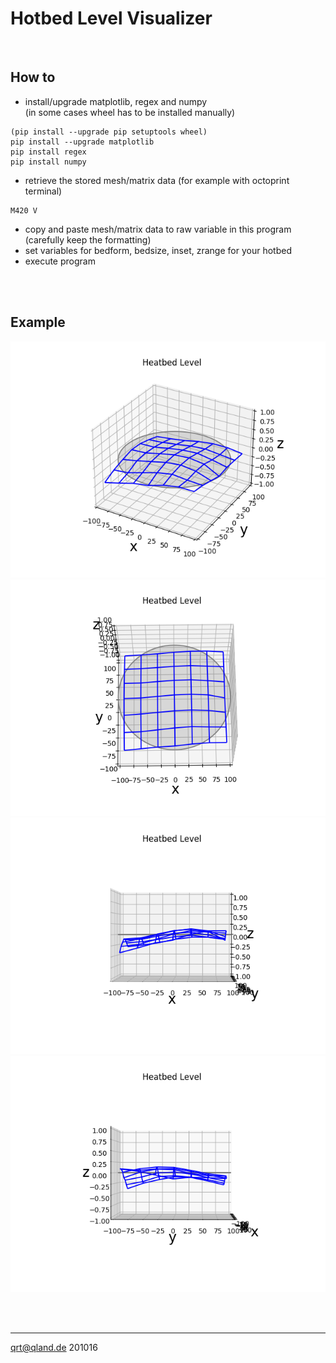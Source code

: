 # **Hotbed Level Visualizer**

<br>

## How to

- install/upgrade matplotlib, regex and numpy  
(in some cases wheel has to be installed manually)
```
(pip install --upgrade pip setuptools wheel)
pip install --upgrade matplotlib
pip install regex
pip install numpy
```

- retrieve the stored mesh/matrix data (for example with octoprint terminal)  
```
M420 V
```
- copy and paste mesh/matrix data to raw variable in this program (carefully keep the formatting)
- set variables for bedform, bedsize, inset, zrange for your hotbed
- execute program

<br>
<br>

## Example
![Image](images/view_01.png)
![Image](images/view_02.png)
![Image](images/view_03.png)
![Image](images/view_04.png)

<br>
<br>

----------

[qrt@qland.de](mailto:qrt@qland.de) 201016
